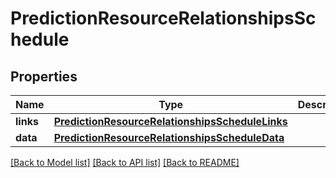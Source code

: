 # PredictionResourceRelationshipsSchedule

## Properties
Name | Type | Description | Notes
------------ | ------------- | ------------- | -------------
**links** | [**PredictionResourceRelationshipsScheduleLinks**](PredictionResourceRelationshipsScheduleLinks.md) |  | [optional] 
**data** | [**PredictionResourceRelationshipsScheduleData**](PredictionResourceRelationshipsScheduleData.md) |  | [optional] 

[[Back to Model list]](../README.md#documentation-for-models) [[Back to API list]](../README.md#documentation-for-api-endpoints) [[Back to README]](../README.md)


